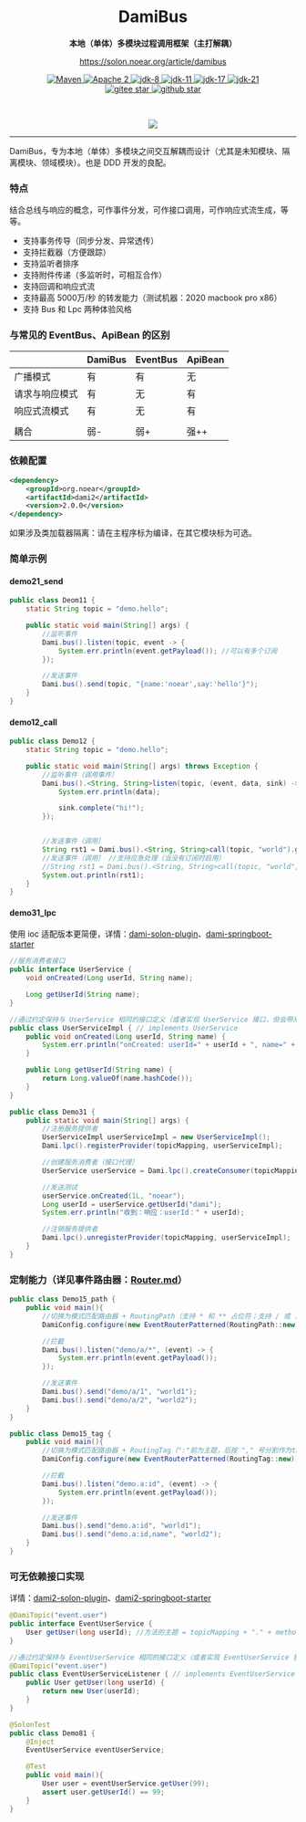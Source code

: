<h1 align="center" style="text-align:center;">
  DamiBus
</h1>
<p align="center">
	<strong>本地（单体）多模块过程调用框架（主打解耦）</strong>
</p>

<p align="center">
	<a href="https://solon.noear.org/article/damibus">https://solon.noear.org/article/damibus</a>
</p>


<p align="center">
    <a target="_blank" href="https://search.maven.org/artifact/org.noear/dami2">
        <img src="https://img.shields.io/maven-central/v/org.noear/dami2.svg?label=Maven%20Central" alt="Maven" />
    </a>
    <a target="_blank" href="https://www.apache.org/licenses/LICENSE-2.0.txt">
		<img src="https://img.shields.io/:license-Apache2-blue.svg" alt="Apache 2" />
	</a>
    <a target="_blank" href="https://www.oracle.com/java/technologies/javase/javase-jdk8-downloads.html">
		<img src="https://img.shields.io/badge/JDK-8-green.svg" alt="jdk-8" />
	</a>
    <a target="_blank" href="https://www.oracle.com/java/technologies/javase/jdk11-archive-downloads.html">
		<img src="https://img.shields.io/badge/JDK-11-green.svg" alt="jdk-11" />
	</a>
    <a target="_blank" href="https://www.oracle.com/java/technologies/javase/jdk17-archive-downloads.html">
		<img src="https://img.shields.io/badge/JDK-17-green.svg" alt="jdk-17" />
	</a>
    <a target="_blank" href="https://www.oracle.com/java/technologies/javase/jdk21-archive-downloads.html">
		<img src="https://img.shields.io/badge/JDK-21-green.svg" alt="jdk-21" />
	</a>
    <br />
    <a target="_blank" href='https://gitee.com/noear/dami/stargazers'>
        <img src='https://gitee.com/noear/dami/badge/star.svg' alt='gitee star'/>
    </a>
    <a target="_blank" href='https://github.com/noear/dami/stargazers'>
        <img src="https://img.shields.io/github/stars/noear/dami.svg?style=flat&logo=github" alt="github star"/>
    </a>
</p>

<br/>
<p align="center">
	<a href="https://jq.qq.com/?_wv=1027&k=kjB5JNiC">
	<img src="https://img.shields.io/badge/QQ交流群-22200020-orange"/></a>
</p>


<hr />




DamiBus，专为本地（单体）多模块之间交互解耦而设计（尤其是未知模块、隔离模块、领域模块）。也是 DDD 开发的良配。

###  特点

结合总线与响应的概念，可作事件分发，可作接口调用，可作响应式流生成，等等。

* 支持事务传导（同步分发、异常透传）
* 支持拦截器（方便跟踪）
* 支持监听者排序
* 支持附件传递（多监听时，可相互合作）
* 支持回调和响应式流
* 支持最高 5000万/秒 的转发能力（测试机器：2020 macbook pro x86）
* 支持 Bus 和 Lpc 两种体验风格


### 与常见的 EventBus、ApiBean 的区别

|       | DamiBus | EventBus | ApiBean  | 
|-------|---------|----------|----------|
| 广播模式  | 有       | 有        | 无        | 
| 请求与响应模式 | 有       | 无        | 有        | 
| 响应式流模式  | 有       | 无        | 有        | 
|       |         |          |          |
| 耦合    | 弱-      | 弱+       | 强++      |     


### 依赖配置

```xml
<dependency>
    <groupId>org.noear</groupId>
    <artifactId>dami2</artifactId>
    <version>2.0.0</version>
</dependency>
```

如果涉及类加载器隔离：请在主程序标为编译，在其它模块标为可选。

### 简单示例


#### demo21_send

```java
public class Deom11 {
    static String topic = "demo.hello";

    public static void main(String[] args) {
        //监听事件
        Dami.bus().listen(topic, event -> {
            System.err.println(event.getPayload()); //可以有多个订阅
        });

        //发送事件
        Dami.bus().send(topic, "{name:'noear',say:'hello'}");
    }
}
```

#### demo12_call

```java
public class Demo12 {
    static String topic = "demo.hello";

    public static void main(String[] args) throws Exception {
        //监听事件（调用事件）
        Dami.bus().<String, String>listen(topic, (event, data, sink) -> {
            System.err.println(data);

            sink.complete("hi!");
        });


        //发送事件（调用）
        String rst1 = Dami.bus().<String, String>call(topic, "world").get();
        //发送事件（调用） //支持应急处理（当没有订阅时启用）
        //String rst1 = Dami.bus().<String, String>call(topic, "world", r -> r.complete("def")).get();
        System.out.println(rst1);
    }
}
```

#### demo31_lpc

使用 ioc 适配版本更简便，详情：[dami-solon-plugin](dami-solon-plugin)、[dami-springboot-starter](dami-springboot-starter)

```java
//服务消费者接口
public interface UserService {
    void onCreated(Long userId, String name);

    Long getUserId(String name);
}

//通过约定保持与 UserService 相同的接口定义（或者实现 UserService 接口，但会带来依赖关系）
public class UserServiceImpl { // implements UserService
    public void onCreated(Long userId, String name) {
        System.err.println("onCreated: userId=" + userId + ", name=" + name);
    }

    public Long getUserId(String name) {
        return Long.valueOf(name.hashCode());
    }
}

public class Demo31 {
    public static void main(String[] args) {
        //注册服务提供者
        UserServiceImpl userServiceImpl = new UserServiceImpl();
        Dami.lpc().registerProvider(topicMapping, userServiceImpl);

        //创建服务消费者（接口代理）
        UserService userService = Dami.lpc().createConsumer(topicMapping, UserService.class);

        //发送测试
        userService.onCreated(1L, "noear");
        Long userId = userService.getUserId("dami");
        System.err.println("收到：响应：userId：" + userId);

        //注销服务提供者
        Dami.lpc().unregisterProvider(topicMapping, userServiceImpl);
    }
}
```


### 定制能力（详见事件路由器：[Router.md](Router.md)）

```java
public class Demo15_path {
    public void main(){
        //切换为模式匹配路由器 + RoutingPath（支持 * 和 ** 占位符；支持 / 或 . 做为间隔）
        DamiConfig.configure(new EventRouterPatterned(RoutingPath::new));

        //拦截
        Dami.bus().listen("demo/a/*", (event) -> {
            System.err.println(event.getPayload());
        });

        //发送事件
        Dami.bus().send("demo/a/1", "world1");
        Dami.bus().send("demo/a/2", "world2");
    }
}
```

```java
public class Demo15_tag {
    public void main(){
        //切换为模式匹配路由器 + RoutingTag（":"前为主题，后按 "," 号分割作为tag）
        DamiConfig.configure(new EventRouterPatterned(RoutingTag::new));

        //拦截
        Dami.bus().listen("demo.a:id", (event) -> {
            System.err.println(event.getPayload());
        });

        //发送事件
        Dami.bus().send("demo.a:id", "world1");
        Dami.bus().send("demo.a:id,name", "world2");
    }
}
```

### 可无依赖接口实现

详情：[dami2-solon-plugin](dami2-solon-plugin)、[dami2-springboot-starter](dami2-springboot-starter)

```java
@DamiTopic("event.user")
public interface EventUserService {
    User getUser(long userId); //方法的主题 = topicMapping + "." + method.getName() //方法不能重名
}

//通过约定保持与 EventUserService 相同的接口定义（或者实现 EventUserService 接口，这个会带来依赖关系）
@DamiTopic("event.user")
public class EventUserServiceListener { // implements EventUserService // 它相当于是个实现类
    public User getUser(long userId) {
        return new User(userId);
    }
}

@SolonTest
public class Demo81 {
    @Inject
    EventUserService eventUserService;

    @Test
    public void main(){
        User user = eventUserService.getUser(99);
        assert user.getUserId() == 99;
    }
}
```